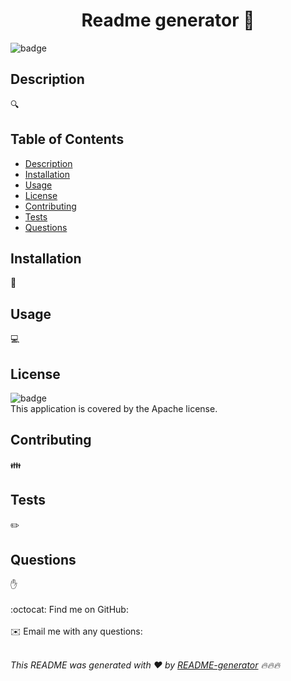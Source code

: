 
<h1 align="center">Readme generator 👋</h1>

![badge](https://img.shields.io/badge/license-Apache-brightgreen)<br />

## Description
🔍 

## Table of Contents
- [Description](#description)
- [Installation](#installation)
- [Usage](#usage)
- [License](#license)
- [Contributing](#contributing)
- [Tests](#tests)
- [Questions](#questions)

## Installation
💾 

## Usage
💻 

## License
![badge](https://img.shields.io/badge/license-Apache-brightgreen)
<br />
This application is covered by the Apache license. 

## Contributing
👪 

## Tests
✏️ 

## Questions
✋ <br />
<br />
:octocat: Find me on GitHub: [](https://github.com/)<br />
<br />
✉️ Email me with any questions: <br /><br />

_This README was generated with ❤️ by [README-generator](https://github.com/kvadou/README) 🔥🔥🔥_
    